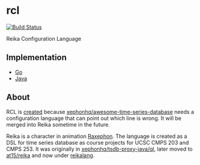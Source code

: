 # rcl

[![Build Status](https://travis-ci.org/reikalang/rcl.svg?branch=master)](https://travis-ci.org/reikalang/rcl)

Reika Configuration Language

## Implementation

- [Go](impl/rcl-go)
- [Java](impl/rcl-j)

## About

RCL is [created](https://github.com/at15/reika/issues/49) 
because [xephonhq/awesome-time-series-database](https://github.com/xephonhq/awesome-time-series-database) 
needs a configuration language that can point out which line is wrong. 
It will be merged into Reika sometime in the future.

Reika is a character in animation [Raxephon](https://en.wikipedia.org/wiki/RahXephon).
The language is created as a DSL for time series database as course projects for UCSC CMPS 203 and CMPS 253.
It was originally in [xephonhq/tsdb-proxy-java/ql](https://github.com/xephonhq/tsdb-proxy-java/tree/master/ql),
later moved to [at15/reika](https://github.com/at15/reika) and now under [reikalang](https://github.com/reikalang).
